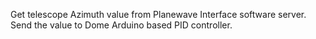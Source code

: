 Get telescope Azimuth value from Planewave Interface software server. Send the value to Dome Arduino based PID controller.
